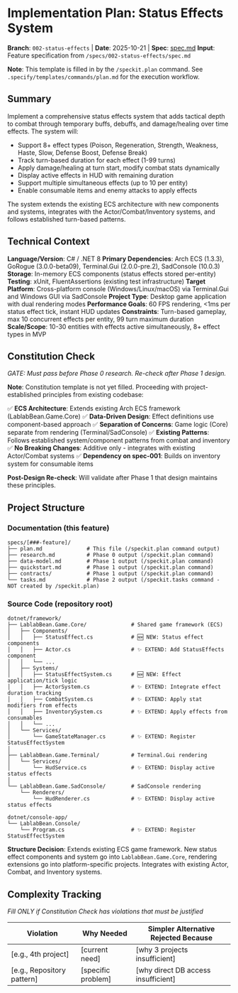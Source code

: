 # Implementation Plan: Status Effects System

**Branch**: `002-status-effects` | **Date**: 2025-10-21 | **Spec**: [spec.md](./spec.md)
**Input**: Feature specification from `/specs/002-status-effects/spec.md`

**Note**: This template is filled in by the `/speckit.plan` command. See `.specify/templates/commands/plan.md` for the execution workflow.

## Summary

Implement a comprehensive status effects system that adds tactical depth to combat through temporary buffs, debuffs, and damage/healing over time effects. The system will:

- Support 8+ effect types (Poison, Regeneration, Strength, Weakness, Haste, Slow, Defense Boost, Defense Break)
- Track turn-based duration for each effect (1-99 turns)
- Apply damage/healing at turn start, modify combat stats dynamically
- Display active effects in HUD with remaining duration
- Support multiple simultaneous effects (up to 10 per entity)
- Enable consumable items and enemy attacks to apply effects

The system extends the existing ECS architecture with new components and systems, integrates with the Actor/Combat/Inventory systems, and follows established turn-based patterns.

## Technical Context

<!--
  ACTION REQUIRED: Replace the content in this section with the technical details
  for the project. The structure here is presented in advisory capacity to guide
  the iteration process.
-->

**Language/Version**: C# / .NET 8
**Primary Dependencies**: Arch ECS (1.3.3), GoRogue (3.0.0-beta09), Terminal.Gui (2.0.0-pre.2), SadConsole (10.0.3)
**Storage**: In-memory ECS components (status effects stored per-entity)
**Testing**: xUnit, FluentAssertions (existing test infrastructure)
**Target Platform**: Cross-platform console (Windows/Linux/macOS) via Terminal.Gui and Windows GUI via SadConsole
**Project Type**: Desktop game application with dual rendering modes
**Performance Goals**: 60 FPS rendering, <1ms per status effect tick, instant HUD updates
**Constraints**: Turn-based gameplay, max 10 concurrent effects per entity, 99 turn maximum duration
**Scale/Scope**: 10-30 entities with effects active simultaneously, 8+ effect types in MVP

## Constitution Check

*GATE: Must pass before Phase 0 research. Re-check after Phase 1 design.*

**Note**: Constitution template is not yet filled. Proceeding with project-established principles from existing codebase:

✅ **ECS Architecture**: Extends existing Arch ECS framework (LablabBean.Game.Core)
✅ **Data-Driven Design**: Effect definitions use component-based approach
✅ **Separation of Concerns**: Game logic (Core) separate from rendering (Terminal/SadConsole)
✅ **Existing Patterns**: Follows established system/component patterns from combat and inventory
✅ **No Breaking Changes**: Additive only - integrates with existing Actor/Combat systems
✅ **Dependency on spec-001**: Builds on inventory system for consumable items

**Post-Design Re-check**: Will validate after Phase 1 that design maintains these principles.

## Project Structure

### Documentation (this feature)

```
specs/[###-feature]/
├── plan.md              # This file (/speckit.plan command output)
├── research.md          # Phase 0 output (/speckit.plan command)
├── data-model.md        # Phase 1 output (/speckit.plan command)
├── quickstart.md        # Phase 1 output (/speckit.plan command)
├── contracts/           # Phase 1 output (/speckit.plan command)
└── tasks.md             # Phase 2 output (/speckit.tasks command - NOT created by /speckit.plan)
```

### Source Code (repository root)
<!--
  ACTION REQUIRED: Replace the placeholder tree below with the concrete layout
  for this feature. Delete unused options and expand the chosen structure with
  real paths (e.g., apps/admin, packages/something). The delivered plan must
  not include Option labels.
-->

```
dotnet/framework/
├── LablabBean.Game.Core/              # Shared game framework (ECS)
│   ├── Components/
│   │   ├── StatusEffect.cs            # 🆕 NEW: Status effect components
│   │   ├── Actor.cs                   # ✨ EXTEND: Add StatusEffects component
│   │   └── ...
│   ├── Systems/
│   │   ├── StatusEffectSystem.cs      # 🆕 NEW: Effect application/tick logic
│   │   ├── ActorSystem.cs             # ✨ EXTEND: Integrate effect duration tracking
│   │   ├── CombatSystem.cs            # ✨ EXTEND: Apply stat modifiers from effects
│   │   ├── InventorySystem.cs         # ✨ EXTEND: Apply effects from consumables
│   │   └── ...
│   └── Services/
│       └── GameStateManager.cs        # ✨ EXTEND: Register StatusEffectSystem
│
├── LablabBean.Game.Terminal/          # Terminal.Gui rendering
│   └── Services/
│       └── HudService.cs              # ✨ EXTEND: Display active status effects
│
└── LablabBean.Game.SadConsole/        # SadConsole rendering
    └── Renderers/
        └── HudRenderer.cs             # ✨ EXTEND: Display active status effects

dotnet/console-app/
└── LablabBean.Console/
    └── Program.cs                     # ✨ EXTEND: Register StatusEffectSystem
```

**Structure Decision**: Extends existing ECS game framework. New status effect components and system go into `LablabBean.Game.Core`, rendering extensions go into platform-specific projects. Integrates with existing Actor, Combat, and Inventory systems.

## Complexity Tracking

*Fill ONLY if Constitution Check has violations that must be justified*

| Violation | Why Needed | Simpler Alternative Rejected Because |
|-----------|------------|-------------------------------------|
| [e.g., 4th project] | [current need] | [why 3 projects insufficient] |
| [e.g., Repository pattern] | [specific problem] | [why direct DB access insufficient] |
